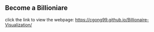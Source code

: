 ## Become a Billioniare

click the link to view the webpage:
https://cgong99.github.io/Billionaire-Visualization/

